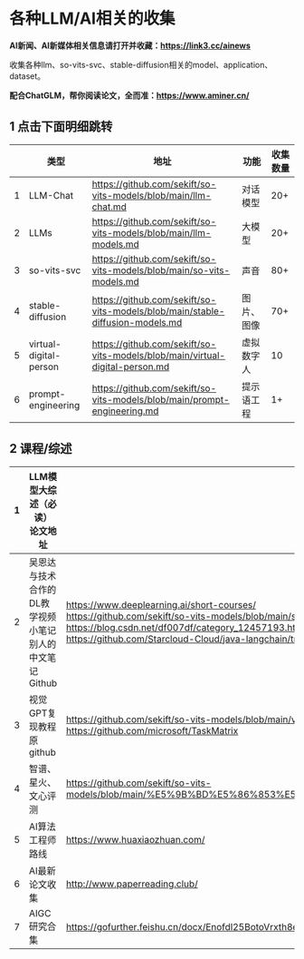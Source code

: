 # 各种LLM/AI相关的收集
**AI新闻、AI新媒体相关信息请打开并收藏：https://link3.cc/ainews**

收集各种llm、so-vits-svc、stable-diffusion相关的model、application、dataset。

**配合ChatGLM，帮你阅读论文，全而准：https://www.aminer.cn/**

## 1 点击下面明细跳转

|      | 类型                   | 地址                                                         | 功能       | 收集数量 |
| ---- | ---------------------- | ------------------------------------------------------------ | ---------- | -------- |
| 1    | LLM-Chat               | https://github.com/sekift/so-vits-models/blob/main/llm-chat.md | 对话模型   | 20+      |
| 2    | LLMs                   | https://github.com/sekift/so-vits-models/blob/main/llm-models.md | 大模型     | 20+      |
| 3    | so-vits-svc            | https://github.com/sekift/so-vits-models/blob/main/so-vits-models.md | 声音       | 80+      |
| 4    | stable-diffusion       | https://github.com/sekift/so-vits-models/blob/main/stable-diffusion-models.md | 图片、图像 | 70+      |
| 5    | virtual-digital-person | https://github.com/sekift/so-vits-models/blob/main/virtual-digital-person.md | 虚拟数字人 | 10       |
| 6    | prompt-engineering     | https://github.com/sekift/so-vits-models/blob/main/prompt-engineering.md | 提示语工程 | 1+       |

## 2 课程/综述

| 1    | **LLM模型大综述（必读）**<br>论文地址                        | https://github.com/RUCAIBox/LLMSurvey<br>https://arxiv.org/abs/2303.18223 |
| ---- | ------------------------------------------------------------ | ------------------------------------------------------------ |
| 2    | 吴恩达与技术合作的DL教学视频<br/>小笔记<br/>别人的中文笔记<br/>Github | https://www.deeplearning.ai/short-courses/<br/>https://github.com/sekift/so-vits-models/blob/main/stude-deeplearning-wu.md<br/>https://blog.csdn.net/df007df/category_12457193.html<br/>https://github.com/Starcloud-Cloud/java-langchain/tree/master |
| 3    | 视觉GPT复现教程<br/>原github                                 | https://github.com/sekift/so-vits-models/blob/main/visual-chatgpt-build.md<br/>https://github.com/microsoft/TaskMatrix |
| 4    | 智谱、星火、文心评测                                         | https://github.com/sekift/so-vits-models/blob/main/%E5%9B%BD%E5%86%853%E5%A4%A7LLMs(%E6%99%BA%E8%B0%B1%E3%80%81%E6%98%9F%E7%81%AB%EF%BC%8C%E6%96%87%E5%BF%83)%E6%B5%8B%E8%AF%84.md |
| 5    | AI算法工程师路线                                             | https://www.huaxiaozhuan.com/                                |
| 6    | AI最新论文收集                                               | http://www.paperreading.club/                                |
| 7    | AIGC研究合集                                                 | https://gofurther.feishu.cn/docx/Enofdl25BotoVrxth8ec4rNBn5c |

